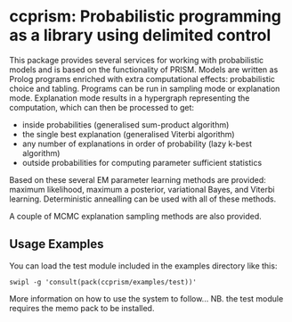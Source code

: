 # ccprism: Probabilistic programming as a library using delimited control

   This package provides several services for working with probabilistic models and
   is based on the functionality of PRISM. Models are written as Prolog programs
   enriched with extra computational effects: probabilistic choice and tabling.
   Programs can be run in sampling mode or explanation mode. Explanation mode 
   results in a hypergraph representing the computation, which can then be processed
   to get:

   * inside probabilities (generalised sum-product algorithm)
   * the single best explanation (generalised Viterbi algorithm)
   * any number of explanations in order of probability (lazy k-best algorithm)
   * outside probabilities for computing parameter sufficient statistics
 
   Based on these several EM parameter learning methods are provided: maximum likelihood,
   maximum a posterior, variational Bayes, and Viterbi learning. Deterministic
   annealling can be used with all of these methods.

   A couple of MCMC explanation sampling methods are also provided.

## Usage Examples

   You can load the test module included in the examples directory like this:
   ```
   swipl -g 'consult(pack(ccprism/examples/test))'
   ```
   More information on how to use the system to follow...
   NB. the test module requires the memo pack to be installed.

